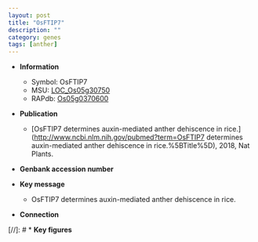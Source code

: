 ```yaml
---
layout: post
title: "OsFTIP7"
description: ""
category: genes
tags: [anther]
---
```


* **Information**  
    + Symbol: OsFTIP7  
    + MSU: [LOC_Os05g30750](http://rice.plantbiology.msu.edu/cgi-bin/ORF_infopage.cgi?orf=LOC_Os05g30750)  
    + RAPdb: [Os05g0370600](http://rapdb.dna.affrc.go.jp/viewer/gbrowse_details/irgsp1?name=Os05g0370600)  

* **Publication**  
    + [OsFTIP7 determines auxin-mediated anther dehiscence in rice.](http://www.ncbi.nlm.nih.gov/pubmed?term=OsFTIP7 determines auxin-mediated anther dehiscence in rice.%5BTitle%5D), 2018, Nat Plants.

* **Genbank accession number**  

* **Key message**  
    + OsFTIP7 determines auxin-mediated anther dehiscence in rice.

* **Connection**  

[//]: # * **Key figures**  


